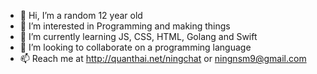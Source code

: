 - 👋 Hi, I’m a random 12 year old
- 👀 I’m interested in Programming and making things
- 🌱 I’m currently learning JS, CSS, HTML, Golang and Swift
- 💞️ I’m looking to collaborate on a programming language
- 📫 Reach me at http://quanthai.net/ningchat or ningnsm9@gmail.com

<!---
NingsVille/NingsVille is a ✨ special ✨ repository because its `README.md` (this file) appears on your GitHub profile.
You can click the Preview link to take a look at your changes.
--->
